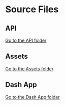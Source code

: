 # Source Files

## API
[Go to the API folder](./api/)

## Assets
[Go to the Assets folder](./assets)

## Dash App
[Go to the Dash App folder](./dashapp)

